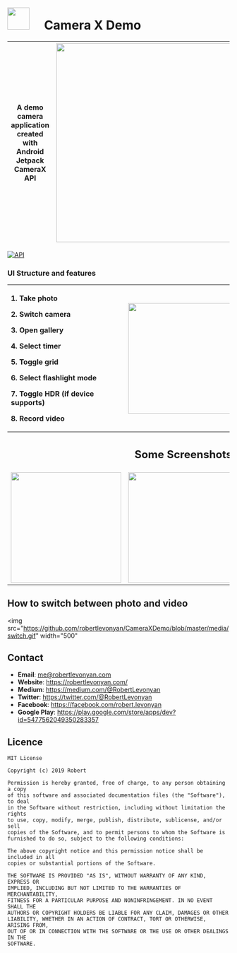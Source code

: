 # <img src="https://github.com/robertlevonyan/CameraXDemo/blob/master/CameraXDemo/app/src/main/ic_launcher-web.png"  width="50" height="50" /> &nbsp;&nbsp;&nbsp; Camera X Demo

|A demo camera application created with Android Jetpack CameraX API|<img src="https://github.com/robertlevonyan/CameraXDemo/blob/master/media/camerax.png"  width="450" />|
|----------------------------------------------------------------------------------------------|-----------|

[![API](https://img.shields.io/badge/API-14%2B-yellow.svg?style=flat-square)](https://android-arsenal.com/api?level=21)

### UI Structure and features 

| <p align="start">1. Take photo </p><p align="start"> 2. Switch camera </p><p align="start"> 3. Open gallery </p><p align="start"> 4. Select timer </p><p align="start"> 5. Toggle grid </p><p align="start"> 6. Select flashlight mode </p><p align="start"> 7. Toggle HDR (if device supports)</p><p align="start">8. Record video </p>|<img src="https://github.com/robertlevonyan/CameraXDemo/blob/master/media/c1.jpg" width="250" />|<img src="https://github.com/robertlevonyan/CameraXDemo/blob/master/media/v1.jpg" width="250" />|
|-----------------------------------|---------------------------------------------|---------------------------------------------------|
||<h2 align="center">Some Screenshots</h2>||
|<img src="https://github.com/robertlevonyan/CameraXDemo/blob/master/media/c2.jpg" width="250" />|<img src="https://github.com/robertlevonyan/CameraXDemo/blob/master/media/c3.jpg" width="250" /> |<img src="https://github.com/robertlevonyan/CameraXDemo/blob/master/media/c4.jpg" width="250" />

## How to switch between photo and video

<img src="https://github.com/robertlevonyan/CameraXDemo/blob/master/media/switch.gif" width="500"

## Contact

- **Email**: me@robertlevonyan.com
- **Website**: https://robertlevonyan.com/
- **Medium**: https://medium.com/@RobertLevonyan
- **Twitter**: https://twitter.com/@RobertLevonyan
- **Facebook**: https://facebook.com/robert.levonyan
- **Google Play**: https://play.google.com/store/apps/dev?id=5477562049350283357

## Licence

```
MIT License

Copyright (c) 2019 Robert

Permission is hereby granted, free of charge, to any person obtaining a copy
of this software and associated documentation files (the "Software"), to deal
in the Software without restriction, including without limitation the rights
to use, copy, modify, merge, publish, distribute, sublicense, and/or sell
copies of the Software, and to permit persons to whom the Software is
furnished to do so, subject to the following conditions:

The above copyright notice and this permission notice shall be included in all
copies or substantial portions of the Software.

THE SOFTWARE IS PROVIDED "AS IS", WITHOUT WARRANTY OF ANY KIND, EXPRESS OR
IMPLIED, INCLUDING BUT NOT LIMITED TO THE WARRANTIES OF MERCHANTABILITY,
FITNESS FOR A PARTICULAR PURPOSE AND NONINFRINGEMENT. IN NO EVENT SHALL THE
AUTHORS OR COPYRIGHT HOLDERS BE LIABLE FOR ANY CLAIM, DAMAGES OR OTHER
LIABILITY, WHETHER IN AN ACTION OF CONTRACT, TORT OR OTHERWISE, ARISING FROM,
OUT OF OR IN CONNECTION WITH THE SOFTWARE OR THE USE OR OTHER DEALINGS IN THE
SOFTWARE.
```
